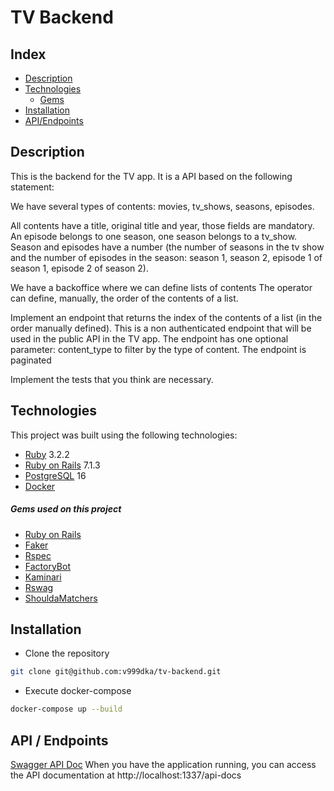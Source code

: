 # TV Backend

## Index
- [Description](#description)
- [Technologies](#technologies)
  - [Gems](#gems-used-on-this-project)
- [Installation](#installation)
- [API/Endpoints](#api)

## Description
This is the backend for the TV app. It is a API based on the following statement:

We have several types of contents: movies, tv_shows, seasons, episodes.

All contents have a title, original title and year, those fields are mandatory.
An episode belongs to one season, one season belongs to a tv_show.
Season and episodes have a number (the number of seasons in the tv show and the number of episodes in the season: season 1, season 2, episode 1 of season 1, episode 2 of season 2).

We have a backoffice where we can define lists of contents
The operator can define, manually, the order of the contents of a list.

Implement an endpoint that returns the index of the contents of a list (in the order manually defined).
This is a non authenticated endpoint that will be used in the public API in the TV app.
The endpoint has one optional parameter: content_type to filter by the type of content.
The endpoint is paginated

Implement the tests that you think are necessary.

## Technologies

This project was built using the following technologies:
- [Ruby](https://github.com/ruby/ruby) 3.2.2
- [Ruby on Rails](https://github.com/rails/rails) 7.1.3
- [PostgreSQL](https://www.postgresql.org/) 16
- [Docker](https://www.docker.com/)

##### Gems used on this project
- [Ruby on Rails](https://github.com/rails/rails)
- [Faker](https://github.com/faker-ruby/faker)
- [Rspec](https://github.com/rspec/rspec-rails)
- [FactoryBot](https://github.com/thoughtbot/factory_bot_rails)
- [Kaminari](https://github.com/kaminari/kaminari)
- [Rswag](https://github.com/rswag/rswag)
- [ShouldaMatchers](https://github.com/thoughtbot/shoulda-matchers)

## Installation
- Clone the repository
```bash
git clone git@github.com:v999dka/tv-backend.git
```
- Execute docker-compose
```bash
docker-compose up --build
```

## API / Endpoints
[Swagger API Doc](./swagger/v1/swagger.yaml)
When you have the application running, you can access the API documentation at http://localhost:1337/api-docs

